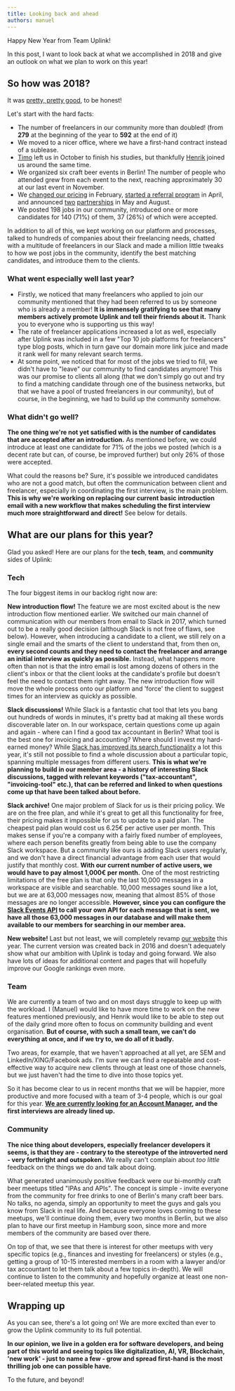 ```yaml
---
title: Looking back and ahead
authors: manuel
---
```


Happy New Year from Team Uplink!

In this post, I want to look back at what we accomplished in 2018 and give an outlook on what we plan to work on this year!

## So how was 2018?

It was [pretty, pretty good](https://media.giphy.com/media/d2jjIRvGomz6GMkU/source.gif), to be honest!

<!--truncate-->

Let's start with the hard facts:

- The number of freelancers in our community more than doubled! (from **279** at the beginning of the year to **592** at the end of it)
- We moved to a nicer office, where we have a first-hand contract instead of a sublease.
- [Timo](https://www.xing.com/profile/Timo_Klinz) left us in October to finish his studies, but thankfully [Henrik](https://www.xing.com/profile/Henrik_Hesslau) joined us around the same time.
- We organized six craft beer events in Berlin! The number of people who attended grew from each event to the next, reaching approximately 30 at our last event in November.
- We [changed our pricing](https://medium.com/uplink-freelance-developer-network/our-new-pricing-4e088d7a90b4) in February, [started a referral program](https://medium.com/uplink-freelance-developer-network/introducing-the-uplink-referral-program-72c3db1c8a8d) in April, and announced [two](https://medium.com/uplink-freelance-developer-network/joining-forces-with-christa-weidner-6a234d97fb5a) [partnerships](https://medium.com/uplink-freelance-developer-network/announcing-our-cooperation-with-expath-to-help-freelancers-get-started-in-germany-49edbd765992) in May and August.
- We posted 198 jobs in our community, introduced one or more candidates for 140 (71%) of them, 37 (26%) of which were accepted.

In addition to all of this, we kept working on our platform and processes, talked to hundreds of companies about their freelancing needs, chatted with a multitude of freelancers in our Slack and made a million little tweaks to how we post jobs in the community, identify the best matching candidates, and introduce them to the clients.

### What went especially well last year?

- Firstly, we noticed that many freelancers who applied to join our community mentioned that they had been referred to us by someone who is already a member! **It is immensely gratifying to see that many members actively promote Uplink and tell their friends about it.** Thank you to everyone who is supporting us this way!
- The rate of freelancer applications increased a lot as well, especially after Uplink was included in a few "Top 10 job platforms for freelancers" type blog posts, which in turn gave our domain more link juice and made it rank well for many relevant search terms.
- At some point, we noticed that for most of the jobs we tried to fill, we didn't have to "leave" our community to find candidates anymore! This was our promise to clients all along (that we don't simply go out and try to find a matching candidate through one of the business networks, but that we have a pool of trusted freelancers in our community), but of course, in the beginning, we had to build up the community somehow.

### What didn't go well?

**The one thing we're not yet satisfied with is the number of candidates that are accepted after an introduction.** As mentioned before, we could introduce at least one candidate for 71% of the jobs we posted (which is a decent rate but can, of course, be improved further) but only 26% of those were accepted.

What could the reasons be? Sure, it's possible we introduced candidates who are not a good match, but often the communication between client and freelancer, especially in coordinating the first interview, is the main problem. **This is why we're working on replacing our current basic introduction email with a new workflow that makes scheduling the first interview much more straightforward and direct!** See below for details.

## What are our plans for this year?

Glad you asked! Here are our plans for the **tech**, **team**, and **community** sides of Uplink:

### Tech

The four biggest items in our backlog right now are:

**New introduction flow!** The feature we are most excited about is the new introduction flow mentioned earlier. We switched our main channel of communication with our members from email to Slack in 2017, which turned out to be a really good decision (although Slack is not free of flaws, see below). However, when introducing a candidate to a client, we still rely on a single email and the smarts of the client to understand that, from then on, **every second counts and they need to contact the freelancer and arrange an initial interview as quickly as possible.** Instead, what happens more often than not is that the intro email is lost among dozens of others in the client's inbox or that the client looks at the candidate's profile but doesn't feel the need to contact them right away. The new introduction flow will move the whole process onto our platform and 'force' the client to suggest times for an interview as quickly as possible.

**Slack discussions!** While Slack is a fantastic chat tool that lets you bang out hundreds of words in minutes, it's pretty bad at making all these words discoverable later on. In our workspace, certain questions come up again and again - where can I find a good tax accountant in Berlin? What tool is the best one for invoicing and accounting? Where should I invest my hard-earned money? While [Slack has improved its search functionality](https://slackhq.com/less-searching-more-doing) a lot this year, it's still not possible to find a whole discussion about a particular topic, spanning multiple messages from different users. **This is what we're planning to build in our member area - a history of interesting Slack discussions, tagged with relevant keywords ("tax-accountant", "invoicing-tool" etc.), that can be referred and linked to when questions come up that have been talked about before.**

**Slack archive!** One major problem of Slack for us is their pricing policy. We are on the free plan, and while it's great to get all this functionality for free, their pricing makes it impossible for us to update to a paid plan. The cheapest paid plan would cost us 6.25€ per active user per month. This makes sense if you're a company with a fairly fixed number of employees, where each person benefits greatly from being able to use the company Slack workspace. But a community like ours is adding Slack users regularly, and we don't have a direct financial advantage from each user that would justify that monthly cost. **With our current number of active users, we would have to pay almost 1,000€ per month.** One of the most restricting limitations of the free plan is that only the last 10,000 messages in a workspace are visible and searchable. 10,000 messages sound like a lot, but we are at 63,000 messages now, meaning that almost 85% of those messages are no longer accessible. **However, since you can configure the [Slack Events API](https://api.slack.com/events-api) to call your own API for each message that is sent, we have all those 63,000 messages in our database and will make them available to our members for searching in our member area.**

**New website!** Last but not least, we will completely revamp [our website](https://uplink.tech/) this year. The current version was created back in 2016 and doesn't adequately show what our ambition with Uplink is today and going forward. We also have lots of ideas for additional content and pages that will hopefully improve our Google rankings even more.

### Team

We are currently a team of two and on most days struggle to keep up with the workload. I (Manuel) would like to have more time to work on the new features mentioned previously, and Henrik would like to be able to step out of the daily grind more often to focus on community building and event organisation. **But of course, with such a small team, we can't do everything at once, and if we try to, we do all of it badly.**

Two areas, for example, that we haven't approached at all yet, are SEM and LinkedIn/XING/Facebook ads. I'm sure we can find a repeatable and cost-effective way to acquire new clients through at least one of those channels, but we just haven't had the time to dive into those topics yet.

So it has become clear to us in recent months that we will be happier, more productive and more focused with a team of 3-4 people, which is our goal for this year. **[We are currently looking for an Account Manager](https://uplink.tech/jobs/account-manager), and the first interviews are already lined up.**

### Community

**The nice thing about developers, especially freelancer developers it seems, is that they are - contrary to the stereotype of the introverted nerd - very forthright and outspoken.** We really can't complain about _too little_ feedback on the things we do and talk about doing.

What generated unanimously positive feedback were our bi-monthly craft beer meetups titled "IPAs and APIs". The concept is simple - invite everyone from the community for free drinks to one of Berlin's many craft beer bars. No talks, no agenda, simply an opportunity to meet the guys and gals you know from Slack in real life. And because everyone loves coming to these meetups, we'll continue doing them, every two months in Berlin, but we also plan to have our first meetup in Hamburg soon, since more and more members of the community are based over there.

On top of that, we see that there is interest for other meetups with very specific topics (e.g., finances and investing for freelancers) or styles (e.g., getting a group of 10-15 interested members in a room with a lawyer and/or tax accountant to let them talk about a few topics in-depth). We will continue to listen to the community and hopefully organize at least one non-beer-related meetup this year.

## Wrapping up

As you can see, there's a lot going on! We are more excited than ever to grow the Uplink community to its full potential.

**In our opinion, we live in a golden era for software developers, and being part of this world and seeing topics like digitalization, AI, VR, Blockchain, 'new work' - just to name a few - grow and spread first-hand is the most thrilling job one can possible have.**

To the future, and beyond!
